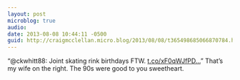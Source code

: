 ```yaml
---
layout: post
microblog: true
audio: 
date: 2013-08-08 10:44:11 -0500
guid: http://craigmcclellan.micro.blog/2013/08/08/t365498685066870784.html
---
```

“@ckwhitt88: Joint skating rink birthdays FTW. [t.co/xF0qWJfPD...](http://t.co/xF0qWJfPDm)”  That’s my wife on the right. The 90s were good to you sweetheart.
